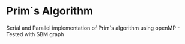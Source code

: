 # Prim`s Algorithm
Serial and Parallel implementation of Prim`s algorithm using openMP - Tested with SBM graph
